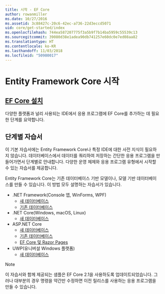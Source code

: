 ```yaml
---
title: 시작 - EF Core
author: rowanmiller
ms.date: 10/27/2016
ms.assetid: 3c88427c-20c6-42ec-a736-22d3eccd5071
uid: core/get-started/index
ms.openlocfilehash: 744ea587207775f3a5b9f7b14ba5959c55539c13
ms.sourcegitcommit: 39080d38e1adea90db741257e60dc0e7ed08aa82
ms.translationtype: HT
ms.contentlocale: ko-KR
ms.lasthandoff: 11/03/2018
ms.locfileid: "50980017"
---
```

# <a name="getting-started-with-entity-framework-core"></a>Entity Framework Core 시작

## <a name="installing-ef-coreinstallindexmd"></a>[EF Core 설치](install/index.md)

다양한 플랫폼과 널리 사용되는 IDE에서 응용 프로그램에 EF Core를 추가하는 데 필요한 단계를 요약합니다.

## <a name="step-by-step-tutorials"></a>단계별 자습서

이 기본 자습서에는 Entity Framework Core나 특정 IDE에 대한 사전 지식이 필요하지 않습니다. 데이터베이스에서 데이터를 쿼리하여 저장하는 간단한 응용 프로그램을 만들어가면서 단계별로 안내합니다. 다양한 운영 체제와 응용 프로그램 유형에서 시작할 수 있는 자습서를 제공합니다.

Entity Framework Core는 기존 데이터베이스 기반 모델이나, 모델 기반 데이터베이스를 만들 수 있습니다. 이 방법 모두 설명하는 자습서가 있습니다.

* .NET Framework(Console 앱, WinForms, WPF)
  * [새 데이터베이스](full-dotnet/new-db.md)
  * [기존 데이터베이스](full-dotnet/existing-db.md)
* .NET Core(Windows, macOS, Linux)
  * [새 데이터베이스](netcore/new-db-sqlite.md)
* ASP.NET Core
  * [새 데이터베이스](aspnetcore/new-db.md)
  * [기존 데이터베이스](aspnetcore/existing-db.md)
  * [EF Core 및 Razor Pages](/aspnet/core/data/ef-rp/intro)
* UWP(유니버설 Windows 플랫폼)
  * [새 데이터베이스](uwp/getting-started.md)

> [!NOTE]  
> 이 자습서와 함께 제공되는 샘플은 EF Core 2.1을 사용하도록 업데이트되었습니다. 그러나 대부분의 경우 명령을 약간만 수정하면 이전 릴리스를 사용하는 응용 프로그램을 만들 수 있습니다. 
